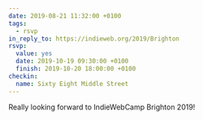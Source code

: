 ```yaml
---
date: 2019-08-21 11:32:00 +0100
tags:
  - rsvp
in_reply_to: https://indieweb.org/2019/Brighton
rsvp:
  value: yes
  date: 2019-10-19 09:30:00 +0100
  finish: 2019-10-20 18:00:00 +0100
checkin:
  name: Sixty Eight Middle Street
---
```


Really looking forward to IndieWebCamp Brighton 2019!
